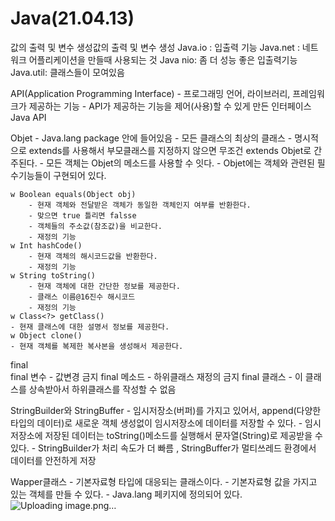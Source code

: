 # Java(21.04.13)
값의 출력 및 변수 생성값의 출력 및 변수 생성
Java.io : 입출력 기능 
Java.net : 네트워크 어플리케이션을 만들때 사용되는 것 
Java nio: 좀 더 성능 좋은 입출력기능  
Java.util: 클래스들이 모여있음 

API(Application Programming Interface)
	- 프로그래밍 언어, 라이브러리, 프레임워크가 제공하는 기능
	- API가 제공하는 기능을 제어(사용)할 수 있게 만든 인터페이스
Java API

Objet
	- Java.lang package 안에 들어있음
	- 모든 클래스의 최상의 클래스 
	- 명시적으로 extends를 사용해서 부모클래스를 지정하지 않으면 무조건 extends 
	Objet로 간주된다.
	- 모든 객체는 Objet의 메소드를 사용할 수 잇다.
	- Objet에는 객체와 관련된 필수기능들이 구현되어 있다.
	
	w Boolean equals(Object obj)
		- 현재 객체와 전달받은 객체가 동일한 객체인지 여부를 반환한다.
		- 맞으면 true 틀리면 falsse
		- 객체들의 주소값(참조값)을 비교한다.
		- 재정의 기능 
	w Int hashCode()
		- 현재 객체의 해시코드값을 반환한다.
		- 재정의 기능 
	w String toString()
		- 현재 객체에 대한 간단한 정보를 제공한다.
		- 클래스 이름@16진수 해시코드 
		- 재정의 기능 
	w Class<?> getClass()
	- 현재 클래스에 대한 설명서 정보를 제공한다.
	w Object clone()
	- 현재 객체를 복제한 복사본을 생성해서 제공한다.
	
final  
	final 변수 - 값변경 금지 
	final 메소드 - 하위클래스 재정의 금지 
	final 클래스 - 이 클래스를 상속받아서 하위클래스를 작성할 수 없음 
	
StringBuilder와 StringBuffer
	- 임시저장소(버퍼)를 가지고 있어서, append(다양한 타입의 데이터)로 새로운 객체 생성없이 임시저장소에 데이터를 저장할 수 있다.
	- 임시저장소에 저장된 데이터는 toString()메소드를 실행해서 문자열(String)로 제공받을 수 있다.
	- StringBuilder가 처리 속도가 더  빠름 , StringBuffer가 멀티쓰레드 환경에서 데이터를 안전하게 저장 
	
Wapper클래스
	- 기본자료형 타입에 대응되는 클래스이다.
	- 기본자료형 값을 가지고 있는 객체를 만들 수 있다.
	- Java.lang 페키지에 정의되어 있다.
![Uploading image.png…]()
